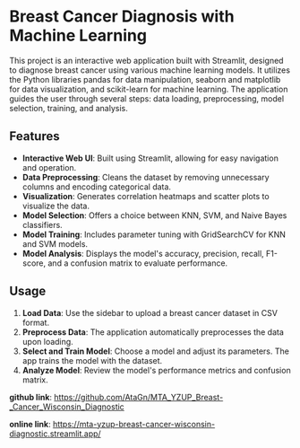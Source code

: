 # Breast Cancer Diagnosis with Machine Learning

This project is an interactive web application built with Streamlit, designed to diagnose breast cancer using various machine learning models. It utilizes the Python libraries pandas for data manipulation, seaborn and matplotlib for data visualization, and scikit-learn for machine learning. The application guides the user through several steps: data loading, preprocessing, model selection, training, and analysis.

## Features

- **Interactive Web UI**: Built using Streamlit, allowing for easy navigation and operation.
- **Data Preprocessing**: Cleans the dataset by removing unnecessary columns and encoding categorical data.
- **Visualization**: Generates correlation heatmaps and scatter plots to visualize the data.
- **Model Selection**: Offers a choice between KNN, SVM, and Naive Bayes classifiers.
- **Model Training**: Includes parameter tuning with GridSearchCV for KNN and SVM models.
- **Model Analysis**: Displays the model's accuracy, precision, recall, F1-score, and a confusion matrix to evaluate performance.

## Usage

1. **Load Data**: Use the sidebar to upload a breast cancer dataset in CSV format.
2. **Preprocess Data**: The application automatically preprocesses the data upon loading.
3. **Select and Train Model**: Choose a model and adjust its parameters. The app trains the model with the dataset.
4. **Analyze Model**: Review the model's performance metrics and confusion matrix.

**github link**: https://github.com/AtaGn/MTA_YZUP_Breast-_Cancer_Wisconsin_Diagnostic

**online link**: https://mta-yzup-breast-cancer-wisconsin-diagnostic.streamlit.app/
